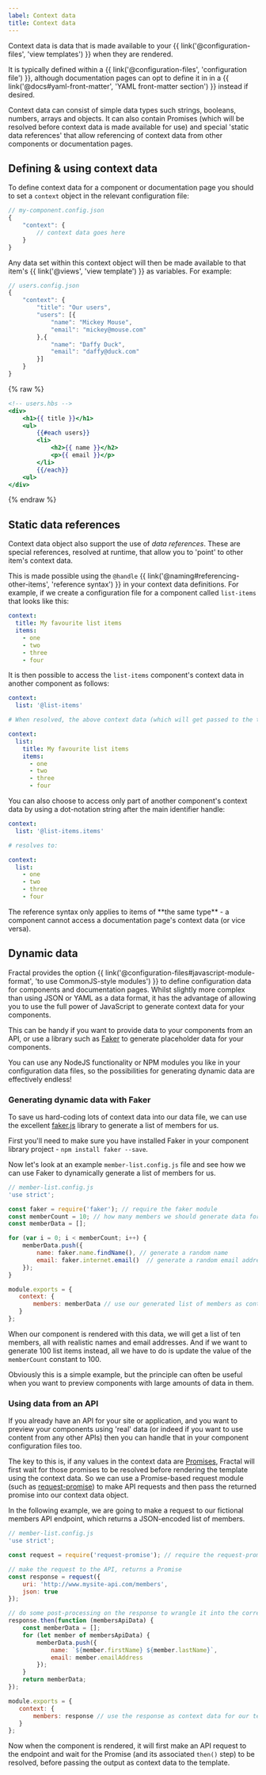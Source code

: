 ```yaml
---
label: Context data
title: Context data
---
```


Context data is data that is made available to your {{ link('@configuration-files', 'view templates') }} when they are rendered.

It is typically defined within a {{ link('@configuration-files', 'configuration file') }}, although documentation pages can opt to define it in in a {{ link('@docs#yaml-front-matter', 'YAML front-matter section') }} instead if desired.

Context data can consist of simple data types such strings, booleans, numbers, arrays and objects. It can also contain Promises (which will be resolved before context data is made available for use) and special 'static data references' that allow referencing of context data from other components or documentation pages.

## Defining & using context data

To define context data for a component or documentation page you should to set a `context` object in the relevant configuration file:

```js
// my-component.config.json
{
    "context": {
        // context data goes here
    }
}
```

Any data set within this context object will then be made available to that item's {{ link('@views', 'view template') }} as variables. For example:

```js
// users.config.json
{
    "context": {
        "title": "Our users",
        "users": [{
            "name": "Mickey Mouse",
            "email": "mickey@mouse.com"
        },{
            "name": "Daffy Duck",
            "email": "daffy@duck.com"
        }]
    }
}
```
{% raw %}
```handlebars
<!-- users.hbs -->
<div>
    <h1>{{ title }}</h1>
    <ul>
        {{#each users}}
        <li>
            <h2>{{ name }}</h2>
            <p>{{ email }}</p>
        </li>
        {{/each}}
    <ul>
</div>
```
{% endraw %}

## Static data references

Context data object also support the use of _data references_. These are special references, resolved at runtime, that allow you to 'point' to other item's context data.

This is made possible using the `@handle` {{ link('@naming#referencing-other-items', 'reference syntax') }} in your context data definitions. For example, if we create a configuration file for a component called `list-items` that looks like this:

```yaml
context:
  title: My favourite list items
  items:
    - one
    - two
    - three
    - four
```
It is then possible to access the `list-items` component's context data in another component as follows:

```yaml
context:
  list: '@list-items'

# When resolved, the above context data (which will get passed to the template when rendered) will look as follows:

context:
  list:
    title: My favourite list items
    items:
      - one
      - two
      - three
      - four
```
You can also choose to access only part of another component's context data by using a dot-notation string after the main identifier handle:

```yaml
context:
  list: '@list-items.items'

# resolves to:

context:
  list:
    - one
    - two
    - three
    - four
```

<div class="Note Note--callout">
The reference syntax only applies to items of **the same type** - a component cannot access a documentation page's context data (or vice versa).
</div>

 ## Dynamic data

 Fractal provides the option {{ link('@configuration-files#javascript-module-format', 'to use CommonJS-style modules') }} to define configuration data for components and documentation pages. Whilst slightly more complex than using JSON or YAML as a data format, it has the advantage of allowing you to use the full power of JavaScript to generate context data for your components.

 This can be handy if you want to provide data to your components from an API, or use a library such as [Faker](https://github.com/marak/Faker.js) to generate placeholder data for your components.

 You can use any NodeJS functionality or NPM modules you like in your configuration data files, so the possibilities for generating dynamic data are effectively endless!

 ### Generating dynamic data with Faker

 To save us hard-coding lots of context data into our data file, we can use the excellent [faker.js](https://github.com/marak/Faker.js) library to generate a list of members for us.

 First you'll need to make sure you have installed Faker in your component library project - `npm install faker --save`.

 Now let's look at an example `member-list.config.js` file and see how we can use Faker to dynamically generate a list of members for us.

 ```js
 // member-list.config.js
 'use strict';

 const faker = require('faker'); // require the faker module
 const memberCount = 10; // how many members we should generate data for
 const memberData = [];

 for (var i = 0; i < memberCount; i++) {
     memberData.push({
         name: faker.name.findName(), // generate a random name
         email: faker.internet.email()  // generate a random email address
     });
 }

 module.exports = {
 	context: {
 		members: memberData // use our generated list of members as context data for our template.
 	}
 };
 ```

 When our component is rendered with this data, we will get a list of ten members, all with realistic names and email addresses. And if we want to generate 100 list items instead, all we have to do is update the value of the `memberCount` constant to 100.

 Obviously this is a simple example, but the principle can often be useful when you want to preview components with large amounts of data in them.

 ### Using data from an API

 If you already have an API for your site or application, and you want to preview your components using 'real' data (or indeed if you want to use content from any other APIs) then you can handle that in your component configuration files too.

 The key to this is, if any values in the context data are [Promises](https://developer.mozilla.org/en/docs/Web/JavaScript/Reference/Global_Objects/Promise), Fractal will first wait for those promises to be resolved before rendering the template using the context data. So we can use a Promise-based request module (such as [request-promise](https://github.com/request/request-promise)) to make API requests and then pass the returned promise into our context data object.

 In the following example, we are going to make a request to our fictional members API endpoint, which returns a JSON-encoded list of members.

 ```js
 // member-list.config.js
 'use strict';

 const request = require('request-promise'); // require the request-promise module

 // make the request to the API, returns a Promise
 const response = request({
     uri: 'http://www.mysite-api.com/members',
     json: true
 });

 // do some post-processing on the response to wrangle it into the correct format
 response.then(function (membersApiData) {
     const memberData = [];
     for (let member of membersApiData) {
         memberData.push({
             name: `${member.firstName} ${member.lastName}`,
             email: member.emailAddress
         });
     }
     return memberData;
 });

 module.exports = {
 	context: {
 		members: response // use the response as context data for our template.
 	}
 };
 ```

 Now when the component is rendered, it will first make an API request to the endpoint and wait for the Promise (and its associated `then()` step) to be resolved, before passing the output as context data to the template.
